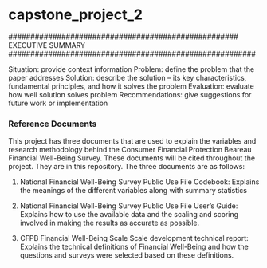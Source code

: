 # capstone_project_2
#################################################### EXECUTIVE SUMMARY ########################################################

Situation: provide context information
Problem: define the problem that the paper addresses
Solution: describe the solution – its key characteristics, fundamental principles, and how it solves the problem
Evaluation: evaluate how well solution solves problem
Recommendations: give suggestions for future work or implementation

### Reference Documents ###
This project has three documents that are used to explain the variables and research methodology behind the Consumer Financial Protection Beareau Financial Well-Being Survey. These documents will be cited throughout the project. They are in this repository. The three documents are as follows: 

1. National Financial Well-Being Survey Public Use File Codebook: Explains the meanings of the different variables along with summary statistics

2. National Financial Well-Being Survey Public Use File User’s Guide: Explains how to use the available data and the scaling and scoring involved in making the results as accurate as possible. 

3. CFPB Financial Well-Being Scale Scale development technical report: Explains the technical definitions of Financial Well-Being and how the questions and surveys were selected based on these definitions. 

